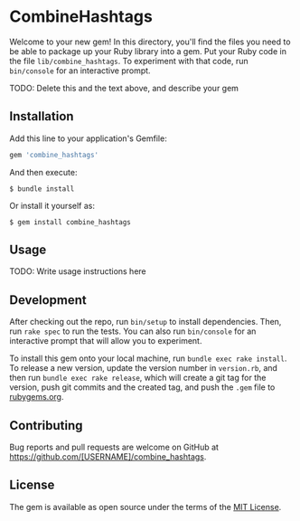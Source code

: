 # CombineHashtags

Welcome to your new gem! In this directory, you'll find the files you need to be able to package up your Ruby library into a gem. Put your Ruby code in the file `lib/combine_hashtags`. To experiment with that code, run `bin/console` for an interactive prompt.

TODO: Delete this and the text above, and describe your gem

## Installation

Add this line to your application's Gemfile:

```ruby
gem 'combine_hashtags'
```

And then execute:

    $ bundle install

Or install it yourself as:

    $ gem install combine_hashtags

## Usage

TODO: Write usage instructions here

## Development

After checking out the repo, run `bin/setup` to install dependencies. Then, run `rake spec` to run the tests. You can also run `bin/console` for an interactive prompt that will allow you to experiment.

To install this gem onto your local machine, run `bundle exec rake install`. To release a new version, update the version number in `version.rb`, and then run `bundle exec rake release`, which will create a git tag for the version, push git commits and the created tag, and push the `.gem` file to [rubygems.org](https://rubygems.org).

## Contributing

Bug reports and pull requests are welcome on GitHub at https://github.com/[USERNAME]/combine_hashtags.

## License

The gem is available as open source under the terms of the [MIT License](https://opensource.org/licenses/MIT).
